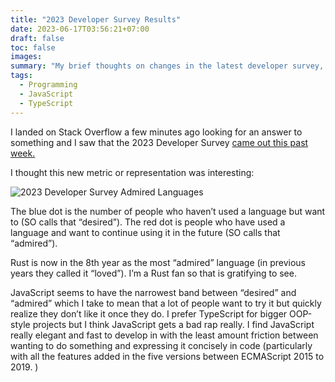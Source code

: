 ```yaml
---
title: "2023 Developer Survey Results"
date: 2023-06-17T03:56:21+07:00
draft: false
toc: false
images:
summary: "My brief thoughts on changes in the latest developer survey, Rust's continued popularity and the lack of love for JavaScript."
tags:
  - Programming
  - JavaScript
  - TypeScript
---
```


I landed on Stack Overflow a few minutes ago looking for an answer to something and I saw that the 2023 Developer Survey [came out this past week.](https://stackoverflow.blog/2023/06/13/developer-survey-results-are-in/)

I thought this new metric or representation was interesting:
<!--more-->

![2023 Developer Survey Admired Languages](/images/2023-Developer-Survey-Desire-Admire.png)

The blue dot is the number of people who haven’t used a language but want to (SO calls that “desired”). The red dot is people who have used a language and want to continue using it in the future (SO calls that “admired”).

Rust is now in the 8th year as the most “admired” language (in previous years they called it “loved”). I’m a Rust fan so that is gratifying to see.

JavaScript seems to have the narrowest band between “desired” and “admired” which I take to mean that a lot of people want to try it but quickly realize they don’t like it once they do. I prefer TypeScript for bigger OOP-style projects but I think JavaScript gets a bad rap really. I find JavaScript really elegant and fast to develop in with the least amount friction between wanting to do something and expressing it concisely in code (particularly with all the features added in the five versions between ECMAScript 2015 to 2019. )